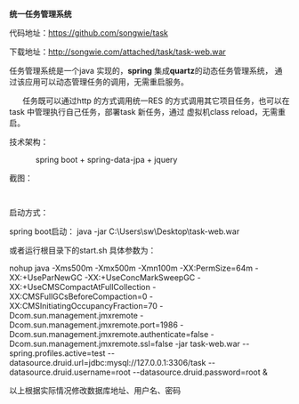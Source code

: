 <p>
	<strong>统一任务管理系统</strong> 
</p>
<p>
	代码地址：<a href="https://github.com/songwie/task" target="_blank">https://github.com/songwie/task</a> 
</p>
<p>
	下载地址：<a href="http://songwie.com/attached/task/task-web.war" target="_blank">http://songwie.com/attached/task/task-web.war</a>
</p>
<p>
	任务管理系统是一个java 实现的，<strong>spring</strong> 集成<strong>quartz</strong>的动态任务管理系统， 通过该应用可以动态管理任务的调用，无需重启服务。
</p>
<p>
	&nbsp; &nbsp; &nbsp; 任务既可以通过http 的方式调用统一RES 的方式调用其它项目任务，也可以在task 中管理执行自己任务，部署task 新任务，通过 虚拟机class reload，无需重启。
</p>
<p>
	技术架构：
</p>
<p>
	&nbsp; &nbsp; &nbsp; &nbsp; &nbsp; &nbsp; spring boot + spring-data-jpa + jquery
</p>
<p>
	截图：
</p>
<p>
	<img src="http://songwie.com/attached/image/20150215/20150215114720_395.png" alt="" /> 
</p>
<p>
	<img src="http://songwie.com/attached/image/20150215/20150215114739_785.png" alt="" /> 
</p>
<p>
启动方式：
</p>
<p>
spring boot启动：
java -jar C:\Users\sw\Desktop\task-web.war 
</p>
<p>
或者运行根目录下的start.sh
具体参数为：

nohup java -Xms500m -Xmx500m -Xmn100m -XX:PermSize=64m -XX:+UseParNewGC -XX:+UseConcMarkSweepGC -XX:+UseCMSCompactAtFullCollection -XX:CMSFullGCsBeforeCompaction=0 -XX:CMSInitiatingOccupancyFraction=70 -Dcom.sun.management.jmxremote -Dcom.sun.management.jmxremote.port=1986 -Dcom.sun.management.jmxremote.authenticate=false -Dcom.sun.management.jmxremote.ssl=false -jar task-web.war --spring.profiles.active=test --datasource.druid.url=jdbc:mysql://127.0.0.1:3306/task --datasource.druid.username=root --datasource.druid.password=root &  

以上根据实际情况修改数据库地址、用户名、密码
</p>
